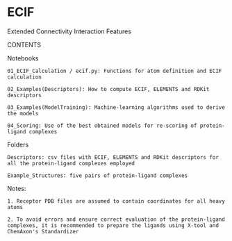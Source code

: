 # ECIF
Extended Connectivity Interaction Features

CONTENTS

Notebooks

    01_ECIF_Calculation / ecif.py: Functions for atom definition and ECIF calculation

    02_Examples(Descriptors): How to compute ECIF, ELEMENTS and RDKit descriptors

    03_Examples(ModelTraining): Machine-learning algorithms used to derive the models

    04_Scoring: Use of the best obtained models for re-scoring of protein-ligand complexes
   
Folders

    Descriptors: csv files with ECIF, ELEMENTS and RDKit descriptors for all the protein-ligand complexes employed

    Example_Structures: five pairs of protein-ligand complexes
    
Notes:

    1. Receptor PDB files are assumed to contain coordinates for all heavy atoms
    
    2. To avoid errors and ensure correct evaluation of the protein-ligand complexes, it is recommended to prepare the ligands using X-tool and ChemAxon's Standardizer
